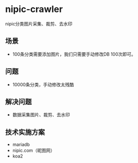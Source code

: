 # nipic-crawler

nipic分类图片采集、裁剪、去水印

## 场景

* 100条分类需要添加图片，我们只需要手动修改DB 100次即可。

## 问题

* 10000条分类，手动修改太残酷

## 解决问题

* 数据采集图片、裁剪、去水印

## 技术实施方案
* mariadb
* nipic.com（昵图网）
* koa2